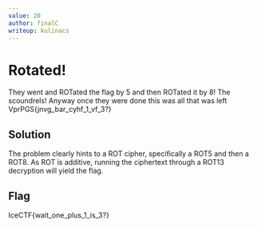 ```yaml
---
value: 20
author: finalC
writeup: kulinacs
---
```


# Rotated!

They went and ROTated the flag by 5 and then ROTated it by 8! The scoundrels! Anyway once they were done this was all that was left VprPGS{jnvg_bar_cyhf_1_vf_3?}

## Solution

The problem clearly hints to a ROT cipher, specifically a ROT5 and then a ROT8. As ROT is additive, running the ciphertext through a ROT13 decryption will yield the flag. 

## Flag

IceCTF{wait_one_plus_1_is_3?} 

